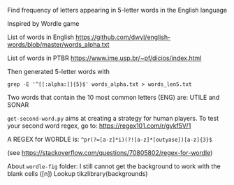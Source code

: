Find frequency of letters appearing in 5-letter words in the English language

Inspired by Wordle game

List of words in English
https://github.com/dwyl/english-words/blob/master/words_alpha.txt

List of words in PTBR
https://www.ime.usp.br/~pf/dicios/index.html

Then generated 5-letter words with

`grep -E '^[[:alpha:]]{5}$' words_alpha.txt > words_len5.txt`

Two words that contain the 10 most common letters (ENG) are:
UTILE and SONAR

`get-second-word.py` aims at creating a strategy for human players.
To test your second word regex, go to:
https://regex101.com/r/gvkf5V/1

A REGEX for WORDLE is:
```^pr(?=[a-z]*i)(?![a-z]*[outyase])[a-z]{3}$```

(see https://stackoverflow.com/questions/70805802/regex-for-wordle)

About `wordle-fig` folder:
I still cannot get the background to work with the blank cells ([n])
Lookup tikzlibrary(backgrounds)